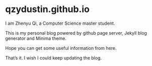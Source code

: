 # qzydustin.github.io

I am Zhenyu Qi, a Computer Science master student.

This is my personal blog powered by github page server, Jekyll blog generator and Minima theme.

Hope you can get some useful information from here.

That’s it. I wish I could keep updating the blog.
